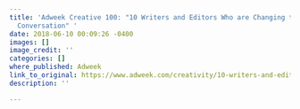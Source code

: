 ```yaml
---
title: 'Adweek Creative 100: "10 Writers and Editors Who are Changing the National
  Conversation" '
date: 2018-06-10 00:09:26 -0400
images: []
image_credit: ''
categories: []
where_published: Adweek
link_to_original: https://www.adweek.com/creativity/10-writers-and-editors-who-are-changing-the-national-conversation-2018/
description: ''

---
```

